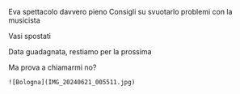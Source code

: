 Eva spettacolo davvero pieno
Consigli su svuotarlo problemi con la musicista 

Vasi spostati

Data guadagnata, restiamo per la prossima 

Ma prova a chiamarmi no? 

```
![Bologna](IMG_20240621_005511.jpg)



```
